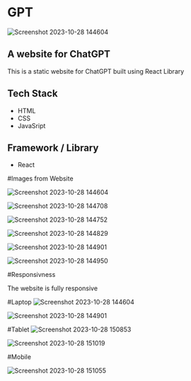 # GPT

![Screenshot 2023-10-28 144604](https://github.com/RHarsh0/gpt/assets/119388397/da10859d-5b6e-4599-81d8-96a58d99c1c2)

## A website for ChatGPT

This is a static website for ChatGPT built using React Library

## Tech Stack

* HTML
* CSS
* JavaSript
## Framework / Library

* React

#Images from Website

![Screenshot 2023-10-28 144604](https://github.com/RHarsh0/gpt/assets/119388397/15a1e89d-db3b-47a0-bcc6-ea0c691f5b4e)

![Screenshot 2023-10-28 144708](https://github.com/RHarsh0/gpt/assets/119388397/67b9ca90-0e70-4941-8f0b-1f1ce7524ddd)

![Screenshot 2023-10-28 144752](https://github.com/RHarsh0/gpt/assets/119388397/0e864541-84fb-4c30-b8f7-4ec20561d313)

![Screenshot 2023-10-28 144829](https://github.com/RHarsh0/gpt/assets/119388397/0acc9c8b-7461-40b9-8eeb-714ed832dec9)

![Screenshot 2023-10-28 144901](https://github.com/RHarsh0/gpt/assets/119388397/260bf9d7-f91a-4d34-a6e4-16144f5d18bd)

![Screenshot 2023-10-28 144950](https://github.com/RHarsh0/gpt/assets/119388397/c2e223d6-3574-4f38-a2c7-e84ab22a3833)

#Responsivness

The website is fully responsive

#Laptop
![Screenshot 2023-10-28 144604](https://github.com/RHarsh0/gpt/assets/119388397/da10859d-5b6e-4599-81d8-96a58d99c1c2)

![Screenshot 2023-10-28 144901](https://github.com/RHarsh0/gpt/assets/119388397/614c94a0-429c-4844-a89d-09ce0e8aff35)

#Tablet
![Screenshot 2023-10-28 150853](https://github.com/RHarsh0/gpt/assets/119388397/8bfbce8b-a865-418d-8952-fe9de2d93b7c)

![Screenshot 2023-10-28 151019](https://github.com/RHarsh0/gpt/assets/119388397/921c3228-ad08-442a-a0ae-d4905a23bb78)

#Mobile

![Screenshot 2023-10-28 151055](https://github.com/RHarsh0/gpt/assets/119388397/6e11ac2a-853d-4cc5-8a36-062fbee7f4f1)
